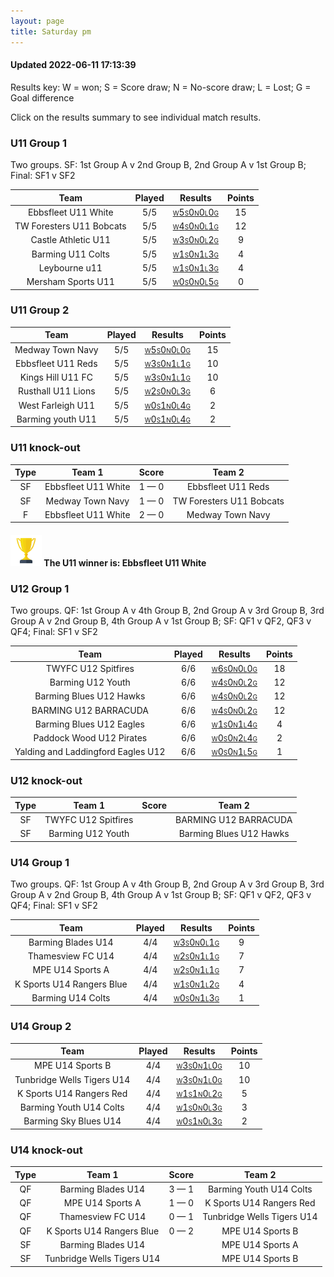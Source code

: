 ```yaml
---
layout: page
title: Saturday pm
---
```


#### Updated 2022-06-11 17:13:39 

Results key: W = won; S = Score draw; N = No-score draw; L = Lost; G = Goal difference

Click on the results summary to see individual match results.


### U11 Group 1
 Two groups. SF: 1st Group A v 2nd Group B, 2nd Group A v 1st Group B; Final: SF1 v SF2

|           Team           | Played |                                                                                   Results                                                                                   | Points |
|:------------------------:|:------:|:---------------------------------------------------------------------------------------------------------------------------------------------------------------------------:|:------:|
|   Ebbsfleet U11 White    |  5/5   |   <a href="teamres/Ebbsfleet-U11-White.html"><font size="1">W</font>5<font size="1">S</font>0<font size="1">N</font>0<font size="1">L</font>0<font size="1">G</font></a>    |   15   |
| TW Foresters U11 Bobcats |  5/5   | <a href="teamres/TW-Foresters-U11-Bobcats.html"><font size="1">W</font>4<font size="1">S</font>0<font size="1">N</font>0<font size="1">L</font>1<font size="1">G</font></a> |   12   |
|   Castle Athletic U11    |  5/5   |   <a href="teamres/Castle-Athletic-U11.html"><font size="1">W</font>3<font size="1">S</font>0<font size="1">N</font>0<font size="1">L</font>2<font size="1">G</font></a>    |   9    |
|    Barming U11 Colts     |  5/5   |    <a href="teamres/Barming-U11-Colts.html"><font size="1">W</font>1<font size="1">S</font>0<font size="1">N</font>1<font size="1">L</font>3<font size="1">G</font></a>     |   4    |
|      Leybourne u11       |  5/5   |      <a href="teamres/Leybourne-u11.html"><font size="1">W</font>1<font size="1">S</font>0<font size="1">N</font>1<font size="1">L</font>3<font size="1">G</font></a>       |   4    |
|    Mersham Sports U11    |  5/5   |    <a href="teamres/Mersham-Sports-U11.html"><font size="1">W</font>0<font size="1">S</font>0<font size="1">N</font>0<font size="1">L</font>5<font size="1">G</font></a>    |   0    |



### U11 Group 2

|        Team        | Played |                                                                                Results                                                                                | Points |
|:------------------:|:------:|:---------------------------------------------------------------------------------------------------------------------------------------------------------------------:|:------:|
|  Medway Town Navy  |  5/5   |  <a href="teamres/Medway-Town-Navy.html"><font size="1">W</font>5<font size="1">S</font>0<font size="1">N</font>0<font size="1">L</font>0<font size="1">G</font></a>  |   15   |
| Ebbsfleet U11 Reds |  5/5   | <a href="teamres/Ebbsfleet-U11-Reds.html"><font size="1">W</font>3<font size="1">S</font>0<font size="1">N</font>1<font size="1">L</font>1<font size="1">G</font></a> |   10   |
| Kings Hill U11 FC  |  5/5   | <a href="teamres/Kings-Hill-U11-FC.html"><font size="1">W</font>3<font size="1">S</font>0<font size="1">N</font>1<font size="1">L</font>1<font size="1">G</font></a>  |   10   |
| Rusthall U11 Lions |  5/5   | <a href="teamres/Rusthall-U11-Lions.html"><font size="1">W</font>2<font size="1">S</font>0<font size="1">N</font>0<font size="1">L</font>3<font size="1">G</font></a> |   6    |
| West Farleigh U11  |  5/5   | <a href="teamres/West-Farleigh-U11.html"><font size="1">W</font>0<font size="1">S</font>1<font size="1">N</font>0<font size="1">L</font>4<font size="1">G</font></a>  |   2    |
| Barming youth U11  |  5/5   | <a href="teamres/Barming-youth-U11.html"><font size="1">W</font>0<font size="1">S</font>1<font size="1">N</font>0<font size="1">L</font>4<font size="1">G</font></a>  |   2    |



### U11 knock-out
 

| Type |       Team 1        |    Score    |          Team 2          |
|:----:|:-------------------:|:-----------:|:------------------------:|
|  SF  | Ebbsfleet U11 White | 1 &mdash; 0 |    Ebbsfleet U11 Reds    |
|  SF  |  Medway Town Navy   | 1 &mdash; 0 | TW Foresters U11 Bobcats |
|  F   | Ebbsfleet U11 White | 2 &mdash; 0 |     Medway Town Navy     |


#### <img src="assets/images/animated-trophy.gif" height="50"> The U11 winner is: Ebbsfleet U11 White
### U12 Group 1
 Two groups. QF: 1st Group A v 4th Group B, 2nd Group A v 3rd Group B, 3rd Group A v 2nd Group B, 4th Group A v 1st Group B; SF: QF1 v QF2, QF3 v QF4; Final: SF1 v SF2

|                Team                | Played |                                                                                        Results                                                                                        | Points |
|:----------------------------------:|:------:|:-------------------------------------------------------------------------------------------------------------------------------------------------------------------------------------:|:------:|
|        TWYFC U12 Spitfires         |  6/6   |        <a href="teamres/TWYFC-U12-Spitfires.html"><font size="1">W</font>6<font size="1">S</font>0<font size="1">N</font>0<font size="1">L</font>0<font size="1">G</font></a>         |   18   |
|         Barming U12 Youth          |  6/6   |         <a href="teamres/Barming-U12-Youth.html"><font size="1">W</font>4<font size="1">S</font>0<font size="1">N</font>0<font size="1">L</font>2<font size="1">G</font></a>          |   12   |
|      Barming Blues U12 Hawks       |  6/6   |      <a href="teamres/Barming-Blues-U12-Hawks.html"><font size="1">W</font>4<font size="1">S</font>0<font size="1">N</font>0<font size="1">L</font>2<font size="1">G</font></a>       |   12   |
|       BARMING U12 BARRACUDA        |  6/6   |       <a href="teamres/BARMING-U12-BARRACUDA.html"><font size="1">W</font>4<font size="1">S</font>0<font size="1">N</font>0<font size="1">L</font>2<font size="1">G</font></a>        |   12   |
|      Barming Blues U12 Eagles      |  6/6   |      <a href="teamres/Barming-Blues-U12-Eagles.html"><font size="1">W</font>1<font size="1">S</font>0<font size="1">N</font>1<font size="1">L</font>4<font size="1">G</font></a>      |   4    |
|      Paddock Wood U12 Pirates      |  6/6   |      <a href="teamres/Paddock-Wood-U12-Pirates.html"><font size="1">W</font>0<font size="1">S</font>0<font size="1">N</font>2<font size="1">L</font>4<font size="1">G</font></a>      |   2    |
| Yalding and Laddingford Eagles U12 |  6/6   | <a href="teamres/Yalding-and-Laddingford-Eagles-U12.html"><font size="1">W</font>0<font size="1">S</font>0<font size="1">N</font>1<font size="1">L</font>5<font size="1">G</font></a> |   1    |



### U12 knock-out
 

| Type |       Team 1        | Score |         Team 2          |
|:----:|:-------------------:|:-----:|:-----------------------:|
|  SF  | TWYFC U12 Spitfires |       |  BARMING U12 BARRACUDA  |
|  SF  |  Barming U12 Youth  |       | Barming Blues U12 Hawks |


### U14 Group 1
 Two groups. QF: 1st Group A v 4th Group B, 2nd Group A v 3rd Group B, 3rd Group A v 2nd Group B, 4th Group A v 1st Group B; SF: QF1 v QF2, QF3 v QF4; Final: SF1 v SF2

|           Team            | Played |                                                                                   Results                                                                                    | Points |
|:-------------------------:|:------:|:----------------------------------------------------------------------------------------------------------------------------------------------------------------------------:|:------:|
|    Barming Blades U14     |  4/4   |    <a href="teamres/Barming-Blades-U14.html"><font size="1">W</font>3<font size="1">S</font>0<font size="1">N</font>0<font size="1">L</font>1<font size="1">G</font></a>     |   9    |
|     Thamesview FC U14     |  4/4   |     <a href="teamres/Thamesview-FC-U14.html"><font size="1">W</font>2<font size="1">S</font>0<font size="1">N</font>1<font size="1">L</font>1<font size="1">G</font></a>     |   7    |
|     MPE U14 Sports A      |  4/4   |     <a href="teamres/MPE-U14-Sports-A.html"><font size="1">W</font>2<font size="1">S</font>0<font size="1">N</font>1<font size="1">L</font>1<font size="1">G</font></a>      |   7    |
| K Sports U14 Rangers Blue |  4/4   | <a href="teamres/K-Sports-U14-Rangers-Blue.html"><font size="1">W</font>1<font size="1">S</font>0<font size="1">N</font>1<font size="1">L</font>2<font size="1">G</font></a> |   4    |
|     Barming U14 Colts     |  4/4   |     <a href="teamres/Barming-U14-Colts.html"><font size="1">W</font>0<font size="1">S</font>0<font size="1">N</font>1<font size="1">L</font>3<font size="1">G</font></a>     |   1    |



### U14 Group 2

|            Team            | Played |                                                                                    Results                                                                                    | Points |
|:--------------------------:|:------:|:-----------------------------------------------------------------------------------------------------------------------------------------------------------------------------:|:------:|
|      MPE U14 Sports B      |  4/4   |      <a href="teamres/MPE-U14-Sports-B.html"><font size="1">W</font>3<font size="1">S</font>0<font size="1">N</font>1<font size="1">L</font>0<font size="1">G</font></a>      |   10   |
| Tunbridge Wells Tigers U14 |  4/4   | <a href="teamres/Tunbridge-Wells-Tigers-U14.html"><font size="1">W</font>3<font size="1">S</font>0<font size="1">N</font>1<font size="1">L</font>0<font size="1">G</font></a> |   10   |
|  K Sports U14 Rangers Red  |  4/4   |  <a href="teamres/K-Sports-U14-Rangers-Red.html"><font size="1">W</font>1<font size="1">S</font>1<font size="1">N</font>0<font size="1">L</font>2<font size="1">G</font></a>  |   5    |
|  Barming Youth U14 Colts   |  4/4   |  <a href="teamres/Barming-Youth-U14-Colts.html"><font size="1">W</font>1<font size="1">S</font>0<font size="1">N</font>0<font size="1">L</font>3<font size="1">G</font></a>   |   3    |
|   Barming Sky Blues U14    |  4/4   |   <a href="teamres/Barming-Sky-Blues-U14.html"><font size="1">W</font>0<font size="1">S</font>1<font size="1">N</font>0<font size="1">L</font>3<font size="1">G</font></a>    |   2    |



### U14 knock-out
 

| Type |           Team 1           |    Score    |           Team 2           |
|:----:|:--------------------------:|:-----------:|:--------------------------:|
|  QF  |     Barming Blades U14     | 3 &mdash; 1 |  Barming Youth U14 Colts   |
|  QF  |      MPE U14 Sports A      | 1 &mdash; 0 |  K Sports U14 Rangers Red  |
|  QF  |     Thamesview FC U14      | 0 &mdash; 1 | Tunbridge Wells Tigers U14 |
|  QF  | K Sports U14 Rangers Blue  | 0 &mdash; 2 |      MPE U14 Sports B      |
|  SF  |     Barming Blades U14     |             |      MPE U14 Sports A      |
|  SF  | Tunbridge Wells Tigers U14 |             |      MPE U14 Sports B      |



<br /><br /><br />
